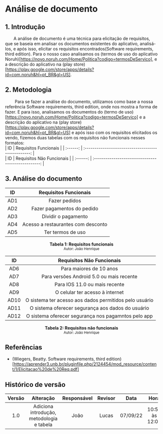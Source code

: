# Análise de documento

## 1. Introdução
&emsp;&emsp;A análise de documento é uma técnica para elicitação de requisitos, que se baseia em analisar os documentos existentes do aplicativo, analisá-los, e após isso, elicitar os requisitos encontrados(Software requirements, third edition). Para o nosso caso analisamos
os (termos de uso do aplicativo Noruh)[https://novo.noruh.com/Home/Politica?codigo=termosDeServico], e a descrição do aplicativo na (play store)[https://play.google.com/store/apps/details?id=com.noruh&hl=pt_BR&gl=US].
## 2. Metodologia
&emsp;&emsp; Para se fazer a análise do documento, utilizamos como base a nossa referência Software requirements, third edition, onde nos mostra a forma de fazer. E para isso, analisamos os documentos do (termo de uso)[https://novo.noruh.com/Home/Politica?codigo=termosDeServico] e a descrição do aplicativo na (play store)[https://play.google.com/store/apps/details?id=com.noruh&hl=pt_BR&gl=US] e após isso com os requisitos elicitados os vendo,  fizemos duas tabelas com os requisitos não funcionais nesses formatos:
<br>
| ID | Requisitos Funcionais                                      |
| :------: | :--------------------------------------------------: |
<br>
| ID | Requisitos Não Funcionais                                      |
| :------: | :--------------------------------------------------: |

## 3. Análise do documento

| ID | Requisitos Funcionais                                      |
| :------: | :--------------------------------------------------: |
| AD1      |  Fazer pedidos                                       |
| AD2      |  Fazer pagamentos do pedido                          |
| AD3      |  Dividir o pagamento                                 |
| AD4      |  Acesso a restaurantes com desconto                  |
| AD5      | Ter termos de uso                                    |

<figcaption align='center'>
    <b>Tabela 1: Requisitos funcionais</b>
    <br><small>Autor: João Henrique</small>
</figcaption>


| ID | Requisitos Não Funcionais                                  |
| :------: | :--------------------------------------------------: |
| AD6      | Para maiores de 10 anos                              |
| AD7      | Para versões Android 5.0 ou mais recente             |
| AD8      | Para IOS 11.0 ou mais recente                        |
| AD9      | O celular ter acesso à internet                      |
| AD10     | O sistema ter acesso aos dados permitidos pelo usuário|
| AD11     | O sistema oferecer segurança aos dados do usuário    |
| AD12     | O sistema oferecer segurança nos pagamntos pelo app  |

<figcaption align='center'>
    <b>Tabela 2: Requisitos não funcionais</b>
    <br><small>Autor: João Henrique</small>
</figcaption>


## Referências

- (Wiegers, Beatty. Software requirements, third edition)[https://aprender3.unb.br/pluginfile.php/2124454/mod_resource/content/1/Elicitacao%20de%20Req.pdf]
## Histórico de versão

| Versão |       Alteração       | Responsável | Revisor |    Data    |      Hora      |
| :----: | :-------------------: | :---------: | :-----: | :--------: | :------------: |
|  1.0   | Adiciona introdução, metodologia e tabela |    João    |      Lucas  |  07/09/22  | 10:50 às 12:00  |